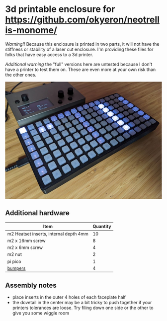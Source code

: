 # 3d printable enclosure for https://github.com/okyeron/neotrellis-monome/

*Warning!!* Because this enclosure is printed in two parts, it will not have the stiffness or stability of a laser cut enclosure. I'm providing these files for folks that have easy access to a 3d printer.

*Additional warning* the "full" versions here are untested because I don't have a printer to test them on. These are even more at your own risk than the other ones.

![photo](photo.jpg)

## Additional hardware

| Item                                                                   |Quantity|
|------------------------------------------------------------------------|--------|
| m2 Heatset inserts, internal depth 4mm                                 |      10|
| m2 x 16mm screw                                                        |       8|
| m2 x 6mm screw                                                         |       4|
| m2 nut                                                                 |       2|
| pi pico                                                                |       1|
| [bumpers](https://www.digikey.com/en/products/detail/3m/SJ5076/570288) |       4|

## Assembly notes

- place inserts in the outer 4 holes of each faceplate half
- the dovetail in the center may be a bit tricky to push together if your printers tolerances are loose. Try filing down one side or the other to give you some wiggle room
